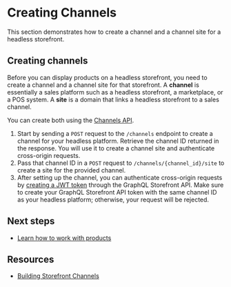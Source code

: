 # Creating Channels



This section demonstrates how to create a channel and a channel site for a headless storefront.

## Creating channels

Before you can display products on a headless storefront, you need to create a channel and a channel site for that storefront. A **channel** is essentially a sales platform such as a headless storefront, a marketplace, or a POS system. A **site** is a domain that links a headless storefront to a sales channel.

You can create both using the [Channels API](/docs/rest-management/channels).

1. Start by sending a `POST` request to the `/channels` endpoint to create a channel for your headless platform. Retrieve the channel ID returned in the response. You will use it to create a channel site and authenticate cross-origin requests.
2. Pass that channel ID in a `POST` request to `/channels/{channel_id}/site` to create a site for the provided channel.
3. After setting up the channel, you can authenticate cross-origin requests by [creating a JWT token](/api-reference/store-management/tokens/api-token/createtoken) through the GraphQL Storefront API. Make sure to create your GraphQL Storefront API token with the same channel ID as your headless platform; otherwise, your request will be rejected.

## Next steps

- [Learn how to work with products](/api-docs/storefronts/guide/products)

## Resources

- [Building Storefront Channels](/api-docs/channels/tutorials/storefront)
